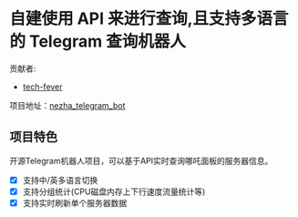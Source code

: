# 自建使用 API 来进行查询,且支持多语言的 Telegram 查询机器人
贡献者:  
+ [tech-fever](https://github.com/tech-fever)

项目地址：[nezha_telegram_bot](https://github.com/tech-fever/nezha_telegram_bot)


## 项目特色
开源Telegram机器人项目，可以基于API实时查询哪吒面板的服务器信息。

- [x] 支持中/英多语言切换
- [x] 支持分组统计(CPU磁盘内存上下行速度流量统计等)
- [x] 支持实时刷新单个服务器数据
